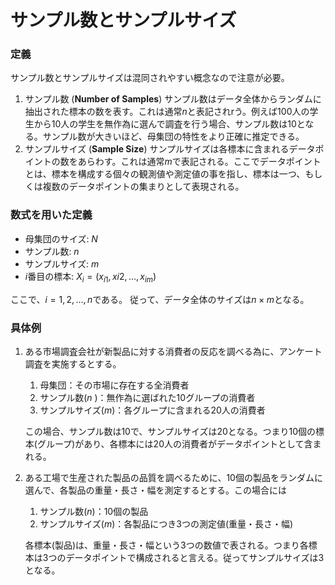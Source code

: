 # サンプル数とサンプルサイズ

### 定義

サンプル数とサンプルサイズは混同されやすい概念なので注意が必要。

1. サンプル数 (**Number of Samples**)
   サンプル数はデータ全体からランダムに抽出された標本の数を表す。これは通常$n$と表記されrう。例えば100人の学生から10人の学生を無作為に選んで調査を行う場合、サンプル数は10となる。サンプル数が大きいほど、母集団の特性をより正確に推定できる。
2. サンプルサイズ (**Sample Size**)
   サンプルサイズは各標本に含まれるデータポイントの数をあらわす。これは通常$m$で表記される。ここでデータポイントとは、標本を構成する個々の観測値や測定値の事を指し、標本は一つ、もしくは複数のデータポイントの集まりとして表現される。

### 数式を用いた定義

- 母集団のサイズ: $N$
- サンプル数: $n$
- サンプルサイズ: $m$
- $i$番目の標本: $X_i = (x_{i1}, x{i2}, \ldots, x_{im})$

ここで、$i = 1, 2, \ldots, n$である。
従って、データ全体のサイズは$n \times m$となる。

### 具体例

1. ある市場調査会社が新製品に対する消費者の反応を調べる為に、アンケート調査を実施するとする。

   1. 母集団：その市場に存在する全消費者
   2. サンプル数($n$ )：無作為に選ばれた10グループの消費者
   3. サンプルサイズ($m$)：各グループに含まれる20人の消費者

   この場合、サンプル数は10で、サンプルサイズは20となる。つまり10個の標本(グループ)があり、各標本には20人の消費者がデータポイントとして含まれる。

2. ある工場で生産された製品の品質を調べるために、10個の製品をランダムに選んで、各製品の重量・長さ・幅を測定するとする。この場合には

   1. サンプル数($n$)：10個の製品
   2. サンプルサイズ($m$)：各製品につき3つの測定値(重量・長さ・幅)

   各標本(製品)は、重量・長さ・幅という3つの数値で表される。つまり各標本は3つのデータポイントで構成されると言える。従ってサンプルサイズは3となる。


